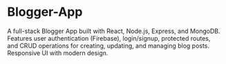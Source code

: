 # Blogger-App

A full-stack Blogger App built with React, Node.js, Express, and MongoDB.  
Features user authentication (Firebase), login/signup, protected routes,  
and CRUD operations for creating, updating, and managing blog posts.  
Responsive UI with modern design.

